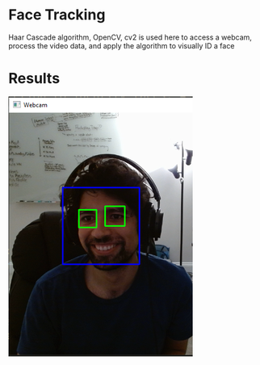 # Face Tracking
Haar Cascade algorithm, OpenCV, cv2 is used here to access a webcam, process the video data, and apply the algorithm to visually ID a face

# Results
![Boxed Face](https://github.com/A-r-s-h-i-a/Personal-Projects/blob/main/Face%20Tracking/detected_face_boxed.png)
